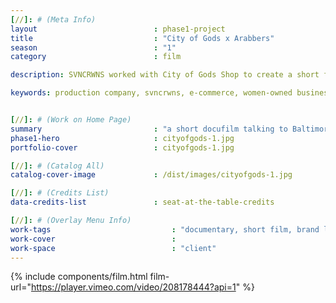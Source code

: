 ```yaml
---
[//]: # (Meta Info)
layout 							: phase1-project
title 							: "City of Gods x Arabbers"
season                          : "1"
category 						: film

description: SVNCRWNS worked with City of Gods Shop to create a short film sharing the story of the Baltimore Arabbers, a multi-generational owned produce stand delivering fresh food throughout Baltimore, MD.

keywords: production company, svncrwns, e-commerce, women-owned businesses, creative team, consulting, business operations, launch my brand, manage my brand, photography, videography, special projects


[//]: # (Work on Home Page)
summary                         : "a short docufilm talking to Baltimore Arabbers, local produce providers"
phase1-hero                     : cityofgods-1.jpg
portfolio-cover 				: cityofgods-1.jpg

[//]: # (Catalog All)
catalog-cover-image				: /dist/images/cityofgods-1.jpg

[//]: # (Credits List)
data-credits-list 				: seat-at-the-table-credits

[//]: # (Overlay Menu Info)
work-tags 							: "documentary, short film, brand lifestyle content"
work-cover							:
work-space 							: "client"
---
```

{% include components/film.html film-url="https://player.vimeo.com/video/208178444?api=1" %}
